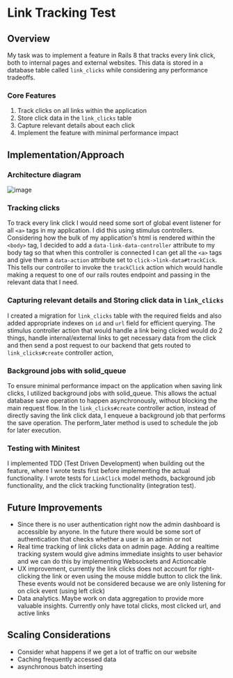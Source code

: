 # Link Tracking Test

## Overview

My task was to implement a feature in Rails 8 that tracks every link click, both to internal pages and external websites. This data is stored in a database table called
`link_clicks` while considering any performance tradeoffs.

### Core Features
1. Track clicks on all links within the application
2. Store click data in the `link_clicks` table
3. Capture relevant details about each click
4. Implement the feature with minimal performance impact

## Implementation/Approach
### Architecture diagram
![image](https://github.com/user-attachments/assets/94bcc751-cafc-4319-a294-26b0eb06b9f4)

### Tracking clicks
To track every link click I would need some sort of global event listener for all `<a>` tags in my application. I did this using stimulus controllers. Considering how the bulk of my application's html is rendered within the `<body>` tag, I decided to add a `data-link-data-controller` attribute to my body tag so that when this 
controller is connected I can get all the `<a>` tags and give them a `data-action` attribute set to `click->link-data#trackCick`. This tells our controller to invoke the `trackClick` action which would handle making a request to one of our rails routes endpoint and passing in the relevant data that I need.
### Capturing relevant details and Storing click data in `link_clicks`
I created a migration for `link_clicks` table with the required fields and also added appropriate indexes on `id` and `url` field for efficient querying. The stimulus controller action that would 
handle a link being clicked would do 2 things, handle internal/external links to get necessary data from the click and then send a post request to our backend that gets routed to `link_clicks#create` controller action, 
### Background jobs with solid_queue
To ensure minimal performance impact on the application when saving link clicks, I utilized background jobs with solid_queue. This allows the actual database save operation to happen asynchronously, without blocking the main request flow. In the `link_clicks#create` controller action, instead of directly saving the link click data, I enqueue a background job that performs the save operation. The perform_later method is used to schedule the job for later execution.
### Testing with Minitest
I implemented TDD (Test Driven Development) when building out the feature, where I wrote tests first before implementing the actual functionality. I wrote tests for `LinkClick` model methods,
background job functionality, and the click tracking functionality (integration test).
## Future Improvements
* Since there is no user authentication right now the admin dashboard is accessible by anyone. In the future there would be some sort of authentication that checks whether a user is an admin or not
* Real time tracking of link clicks data on admin page. Adding a realtime tracking system would give admins immediate insights to user behavior and we can do this by implementing Websockets and Actioncable
* UX improvement, currently the link clicks does not account for right-clicking the link or even using the mouse middle button to click the link. These events would not be considered because 
we are only listening for on click event (using left click)
* Data analytics. Maybe work on data aggregation to provide more valuable insights. Currently only have total clicks, most clicked url, and active links

## Scaling Considerations
* Consider what happens if we get a lot of traffic on our website
* Caching frequently accessed data 
* asynchronous batch inserting
